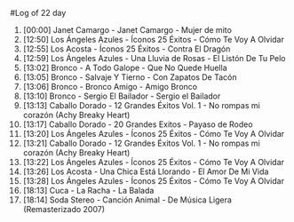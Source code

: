 #Log of 22 day

1. [00:00] Janet Camargo - Janet Camargo - Mujer de mito
1. [12:50] Los Ángeles Azules - Íconos 25 Éxitos - Cómo Te Voy A Olvidar
1. [12:55] Los Acosta - Íconos 25 Éxitos - Contra El Dragón
1. [12:59] Los Ángeles Azules - Una Lluvia de Rosas - El Listón De Tu Pelo
1. [13:02] Bronco - A Todo Galope - Que No Quede Huella
1. [13:05] Bronco - Salvaje Y Tierno - Con Zapatos De Tacón
1. [13:06] Bronco - Bronco Amigo - Amigo Bronco
1. [13:10] Bronco - Sergio El Bailador - Sergio el Bailador
1. [13:13] Caballo Dorado - 12 Grandes Éxitos Vol. 1 - No rompas mi corazón (Achy Breaky Heart)
1. [13:17] Caballo Dorado - 20 Grandes Exitos - Payaso de Rodeo
1. [13:20] Los Ángeles Azules - Íconos 25 Éxitos - Cómo Te Voy A Olvidar
1. [13:21] Caballo Dorado - 12 Grandes Éxitos Vol. 1 - No rompas mi corazón (Achy Breaky Heart)
1. [13:22] Los Ángeles Azules - Íconos 25 Éxitos - Cómo Te Voy A Olvidar
1. [13:26] Los Acosta - Una Chica Está Llorando - El Amor De Mi Vida
1. [13:28] Los Ángeles Azules - Íconos 25 Éxitos - Cómo Te Voy A Olvidar
1. [18:13] Cuca - La Racha - La Balada
1. [18:14] Soda Stereo - Canción Animal - De Música Ligera (Remasterizado 2007)
